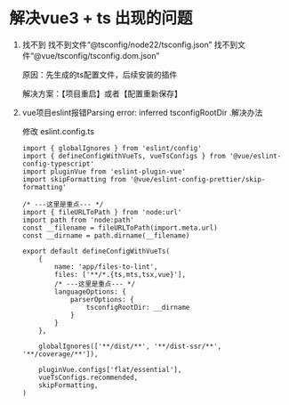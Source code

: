 # 解决vue3 + ts 出现的问题

1. 找不到 找不到文件“@tsconfig/node22/tsconfig.json” 找不到文件“@vue/tsconfig/tsconfig.dom.json”

    原因：先生成的ts配置文件，后续安装的插件
    
    解决方案：【项目重启】或者【配置重新保存】

2. vue项目eslint报错Parsing error: inferred tsconfigRootDir .解决办法

    修改 eslint.config.ts

    ```ts{6-10,16-21}
    import { globalIgnores } from 'eslint/config'
    import { defineConfigWithVueTs, vueTsConfigs } from '@vue/eslint-config-typescript'
    import pluginVue from 'eslint-plugin-vue'
    import skipFormatting from '@vue/eslint-config-prettier/skip-formatting'

    /* ---这里是重点--- */
    import { fileURLToPath } from 'node:url'
    import path from 'node:path'
    const __filename = fileURLToPath(import.meta.url)
    const __dirname = path.dirname(__filename)

    export default defineConfigWithVueTs(
        {
            name: 'app/files-to-lint',
            files: ['**/*.{ts,mts,tsx,vue}'],
            /* ---这里是重点--- */
            languageOptions: {
                parserOptions: {
                    tsconfigRootDir: __dirname
                }
            }
        },

        globalIgnores(['**/dist/**', '**/dist-ssr/**', '**/coverage/**']),

        pluginVue.configs['flat/essential'],
        vueTsConfigs.recommended,
        skipFormatting,
    )
    ```